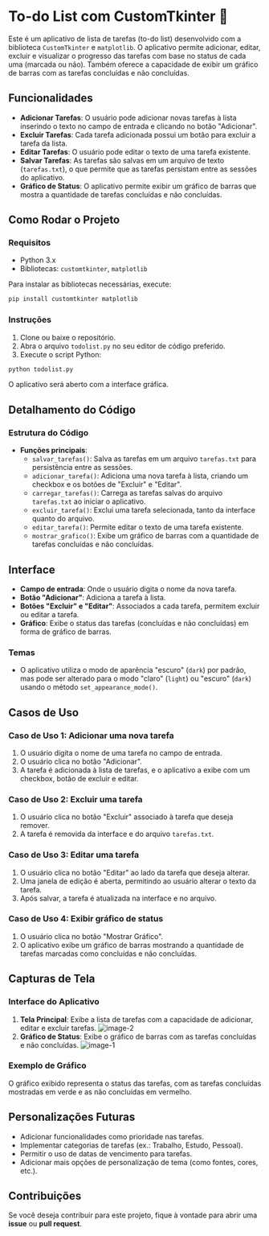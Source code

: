 # To-do List com CustomTkinter 📝

Este é um aplicativo de lista de tarefas (to-do list) desenvolvido com a biblioteca `CustomTkinter` e `matplotlib`. O aplicativo permite adicionar, editar, excluir e visualizar o progresso das tarefas com base no status de cada uma (marcada ou não). Também oferece a capacidade de exibir um gráfico de barras com as tarefas concluídas e não concluídas.

## Funcionalidades

- **Adicionar Tarefas**: O usuário pode adicionar novas tarefas à lista inserindo o texto no campo de entrada e clicando no botão "Adicionar".
- **Excluir Tarefas**: Cada tarefa adicionada possui um botão para excluir a tarefa da lista.
- **Editar Tarefas**: O usuário pode editar o texto de uma tarefa existente.
- **Salvar Tarefas**: As tarefas são salvas em um arquivo de texto (`tarefas.txt`), o que permite que as tarefas persistam entre as sessões do aplicativo.
- **Gráfico de Status**: O aplicativo permite exibir um gráfico de barras que mostra a quantidade de tarefas concluídas e não concluídas.

## Como Rodar o Projeto

### Requisitos

- Python 3.x
- Bibliotecas: `customtkinter`, `matplotlib`

Para instalar as bibliotecas necessárias, execute:

```bash
pip install customtkinter matplotlib
```
### Instruções
1. Clone ou baixe o repositório.
2. Abra o arquivo `todolist.py` no seu editor de código preferido.
3. Execute o script Python: 

```bash
python todolist.py
```
O aplicativo será aberto com a interface gráfica.

## Detalhamento do Código
### Estrutura do Código
- **Funções principais**:
    - `salvar_tarefas()`: Salva as tarefas em um arquivo `tarefas.txt` para persistência entre as sessões.
    - `adicionar_tarefa()`: Adiciona uma nova tarefa à lista, criando um checkbox e os botões de "Excluir" e "Editar".
    - `carregar_tarefas()`: Carrega as tarefas salvas do arquivo `tarefas.txt` ao iniciar o aplicativo.
    - `excluir_tarefa()`: Exclui uma tarefa selecionada, tanto da interface quanto do arquivo.
    - `editar_tarefa()`: Permite editar o texto de uma tarefa existente.
    - `mostrar_grafico()`: Exibe um gráfico de barras com a quantidade de tarefas concluídas e não concluídas.

## Interface
- **Campo de entrada**: Onde o usuário digita o nome da nova tarefa.
- **Botão "Adicionar"**: Adiciona a tarefa à lista.
- **Botões "Excluir" e "Editar"**: Associados a cada tarefa, permitem excluir ou editar a tarefa.
- **Gráfico**: Exibe o status das tarefas (concluídas e não concluídas) em forma de gráfico de barras.

### Temas
- O aplicativo utiliza o modo de aparência "escuro" (`dark`) por padrão, mas pode ser alterado para o modo "claro" (`light`) ou "escuro" (`dark`) usando o método `set_appearance_mode()`.

## Casos de Uso
### Caso de Uso 1: Adicionar uma nova tarefa
1. O usuário digita o nome de uma tarefa no campo de entrada.
2. O usuário clica no botão "Adicionar".
3. A tarefa é adicionada à lista de tarefas, e o aplicativo a exibe com um checkbox, botão de excluir e editar.
### Caso de Uso 2: Excluir uma tarefa
1. O usuário clica no botão "Excluir" associado à tarefa que deseja remover.
2. A tarefa é removida da interface e do arquivo `tarefas.txt`.
### Caso de Uso 3: Editar uma tarefa
1. O usuário clica no botão "Editar" ao lado da tarefa que deseja alterar.
2. Uma janela de edição é aberta, permitindo ao usuário alterar o texto da tarefa.
3. Após salvar, a tarefa é atualizada na interface e no arquivo.
### Caso de Uso 4: Exibir gráfico de status
1. O usuário clica no botão "Mostrar Gráfico".
2. O aplicativo exibe um gráfico de barras mostrando a quantidade de tarefas marcadas como concluídas e não concluídas.
## Capturas de Tela
### Interface do Aplicativo
1. **Tela Principal**: Exibe a lista de tarefas com a capacidade de adicionar, editar e excluir tarefas.
![image-2](https://github.com/user-attachments/assets/086b908b-c474-4a19-9eff-211535b01d14)
2. **Gráfico de Status**: Exibe o gráfico de barras com as tarefas concluídas e não concluídas.
![image-1](https://github.com/user-attachments/assets/b906f989-245f-4a3b-a26b-f5afad3a24a9)
### Exemplo de Gráfico
O gráfico exibido representa o status das tarefas, com as tarefas concluídas mostradas em verde e as não concluídas em vermelho.

## Personalizações Futuras
- Adicionar funcionalidades como prioridade nas tarefas.
- Implementar categorias de tarefas (ex.: Trabalho, Estudo, Pessoal).
- Permitir o uso de datas de vencimento para tarefas.
- Adicionar mais opções de personalização de tema (como fontes, cores, etc.).
## Contribuições
Se você deseja contribuir para este projeto, fique à vontade para abrir uma **issue** ou **pull request**.
